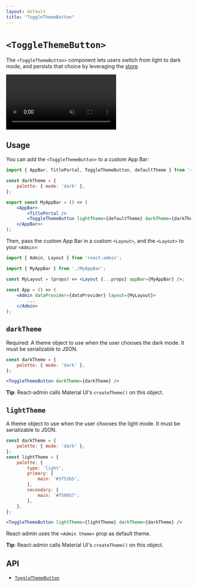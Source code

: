 ```yaml
---
layout: default
title: "ToggleThemeButton"
---
```


# `<ToggleThemeButton>`

The `<ToggleThemeButton>` component lets users switch from light to dark mode, and persists that choice by leveraging the [store](./Store.md).

<video controls autoplay playsinline muted loop>
  <source src="./img/ToggleThemeButton.webm" type="video/webm"/>
  <source src="./img/ToggleThemeButton.mp4" type="video/mp4"/>
  Your browser does not support the video tag.
</video>


## Usage

You can add the `<ToggleThemeButton>` to a custom App Bar:

```jsx
import { AppBar, TitlePortal, ToggleThemeButton, defaultTheme } from 'react-admin';

const darkTheme = {
    palette: { mode: 'dark' },
};

export const MyAppBar = () => (
    <AppBar>
        <TitlePortal />
        <ToggleThemeButton lightTheme={defaultTheme} darkTheme={darkTheme} />
    </AppBar>>
);
```

Then, pass the custom App Bar in a custom `<Layout>`, and the `<Layout>` to your `<Admin>`:

```jsx
import { Admin, Layout } from 'react-admin';

import { MyAppBar } from './MyAppBar';

const MyLayout = (props) => <Layout {...props} appBar={MyAppBar} />;

const App = () => (
    <Admin dataProvider={dataProvider} layout={MyLayout}>
        ...
    </Admin>
);
```

## `darkTheme`

Required: A theme object to use when the user chooses the dark mode. It must be serializable to JSON.

```jsx
const darkTheme = {
    palette: { mode: 'dark' },
};

<ToggleThemeButton darkTheme={darkTheme} />
```

**Tip**: React-admin calls Material UI's `createTheme()` on this object. 

## `lightTheme`

A theme object to use when the user chooses the light mode. It must be serializable to JSON.

```jsx
const darkTheme = {
    palette: { mode: 'dark' },
};
const lightTheme = {
    palette: {
        type: 'light',
        primary: {
            main: '#3f51b5',
        },
        secondary: {
            main: '#f50057',
        },
    },
};

<ToggleThemeButton lightTheme={lightTheme} darkTheme={darkTheme} />
```

React-admin uses the `<Admin theme>` prop as default theme.

**Tip**: React-admin calls Material UI's `createTheme()` on this object. 

## API

* [`ToggleThemeButton`]

[`ToggleThemeButton`]: https://github.com/marmelab/react-admin/blob/master/packages/ra-ui-materialui/src/button/ToggleThemeButton.jsx

